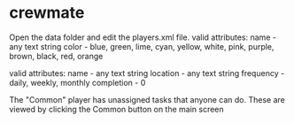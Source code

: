 # crewmate

Open the data folder and edit the players.xml file.
<Player> valid attributes:
    name - any text string
    color - blue, green, lime, cyan, yellow, white, pink, purple, brown, black, red, orange

<Task> valid attributes:
    name - any text string
    location - any text string
    frequency - daily, weekly, monthly
    completion - 0
    
The "Common" player has unassigned tasks that anyone can do. These are viewed by clicking the Common button on the main screen